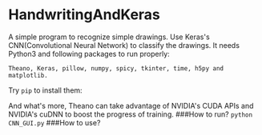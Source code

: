 # HandwritingAndKeras
A simple program to recognize simple drawings.
Use Keras's CNN(Convolutional Neural Network) to classify the drawings.
It needs Python3 and following packages to run properly:

`Theano, Keras, pillow, numpy, spicy, tkinter, time, h5py and matplotlib.`

Try `pip` to install them:

And what's more, Theano can take advantage of NVIDIA's CUDA APIs and NVIDIA's cuDNN to boost the progress of training.
###How to run?
`python CNN_GUI.py`
###How to use?

